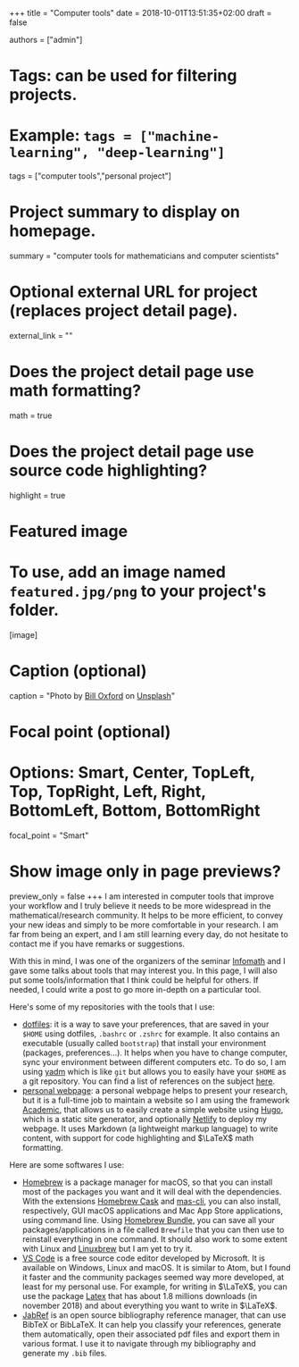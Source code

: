 +++
title = "Computer tools"
date = 2018-10-01T13:51:35+02:00
draft = false

authors = ["admin"]

# Tags: can be used for filtering projects.
# Example: `tags = ["machine-learning", "deep-learning"]`
tags = ["computer tools","personal project"]

# Project summary to display on homepage.
summary = "computer tools for mathematicians and computer scientists"

# Optional external URL for project (replaces project detail page).
external_link = ""

# Does the project detail page use math formatting?
math = true

# Does the project detail page use source code highlighting?
highlight = true

# Featured image
# To use, add an image named `featured.jpg/png` to your project's folder. 
[image]
  # Caption (optional)
  caption = "Photo by [Bill Oxford](https://unsplash.com/@bill_oxford?utm_source=unsplash&amp;utm_medium=referral&amp;utm_content=creditCopyText) on [Unsplash](https://unsplash.com/)"

  # Focal point (optional)
  # Options: Smart, Center, TopLeft, Top, TopRight, Left, Right, BottomLeft, Bottom, BottomRight
  focal_point = "Smart"

  # Show image only in page previews?
  preview_only = false
+++
I am interested in computer tools that improve your workflow and I truly believe it needs to be more widespread in the mathematical/research community. It helps to be more efficient, to convey your new ideas and simply to be more comfortable in your research. I am far from being an expert, and I am still learning every day, do not hesitate to contact me if you have remarks or suggestions.

With this in mind, I was one of the organizers of the seminar [Infomath](https://ljll.math.upmc.fr/infomath) and I gave some talks about tools that may interest you. In this page, I will also put some tools/information that I think could be helpful for others. If needed, I could write a post to go more in-depth on a particular tool.

Here's some of my repositories with the tools that I use:

- [dotfiles](https://github.com/PierreMarchand20/dotfiles): it is a way to save your preferences, that are saved in your `$HOME` using dotfiles, `.bashrc` or `.zshrc` for example. It also contains an executable (usually called `bootstrap`) that install your environment (packages, preferences...). It helps when you have to change computer, sync your environment between different computers etc. To do so, I am using [yadm](https://thelocehiliosan.github.io/yadm/) which is like `git` but allows you to easily have your `$HOME` as a git repository. You can find a list of references on the subject [here](https://dotfiles.github.io).
- [personal webpage](https://github.com/PierreMarchand20/personal_webpage): a personal webpage helps to present your research, but it is a full-time job to maintain a website so I am using the framework [Academic](https://sourcethemes.com/academic/), that allows us to easily create a simple website using [Hugo](https://gohugo.io), which is a static site generator, and optionally [Netlify](https://www.netlify.com) to deploy my webpage. It uses Markdown (a lightweight markup language) to write content, with support for code highlighting and $\LaTeX$ math formatting.

Here are some softwares I use:

- [Homebrew](https://brew.sh) is a package manager for macOS, so that you can install most of the packages you want and it will deal with the dependencies. With the extensions [Homebrew Cask](https://github.com/Homebrew/homebrew-cask) and [mas-cli](https://github.com/mas-cli/mas), you can also install, respectively, GUI macOS applications and Mac App Store applications, using command line. Using [Homebrew Bundle](https://github.com/Homebrew/homebrew-bundle), you can save all your packages/applications in a file called `Brewfile` that you can then use to reinstall everything in one command. It should also work to some extent with Linux and [Linuxbrew](http://linuxbrew.sh) but I am yet to try it.
- [VS Code](https://code.visualstudio.com) is a free source code editor developed by Microsoft. It is available on Windows, Linux and macOS. It is similar to Atom, but I found it faster and the community packages seemed way more developed, at least for my personal use. For example, for writing in $\LaTeX$, you can use the package [Latex](https://marketplace.visualstudio.com/items?itemName=James-Yu.latex-workshop) that has about 1.8 millions downloads (in november 2018) and about everything you want to write in $\LaTeX$.
- [JabRef](http://www.jabref.org) is an open source bibliography reference manager, that can use BibTeX or BibLaTeX. It can help you classify your references, generate them automatically, open their associated pdf files and export them in various format. I use it to navigate through my bibliography and generate my `.bib` files.
